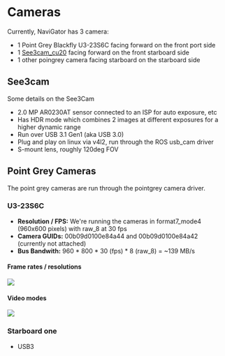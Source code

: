 # Cameras
Currently, NaviGator has 3 camera:
* 1 Point Grey Blackfly U3-23S6C facing forward on the front port side
* 1 [See3cam_cu20](https://www.e-consystems.com/wide-temperature-range-hdr-usb-cameraboard.asp) facing forward on the front starboard side
* 1 other poingrey camera facing starboard on the starboard side

## See3cam
Some details on the See3Cam
* 2.0 MP AR0230AT sensor connected to an ISP for auto exposure, etc
* Has HDR mode which combines 2 images at different exposures for a higher dynamic range
* Run over USB 3.1 Gen1 (aka USB 3.0)
* Plug and play on linux via v4l2, run through the ROS usb_cam driver
* S-mount lens, roughly 120deg FOV


## Point Grey Cameras
The point grey cameras are run through the pointgrey camera driver.

### U3-23S6C
* __Resolution / FPS:__ We're running the cameras in format7_mode4 (960x600 pixels) with raw_8 at 30 fps
* __Camera GUIDs:__ 00b09d0100e84a44 and 00b09d0100e84a42 (currently not attached)
* __Bus Bandwith:__  960 * 800 * 30 (fps) * 8 (raw_8) = ~139 MB/s

#### Frame rates / resolutions
![](https://i.imgur.com/Ai4IQDx.png)

#### Video modes
![](https://i.imgur.com/TTM4IXT.png)

### Starboard one
* USB3